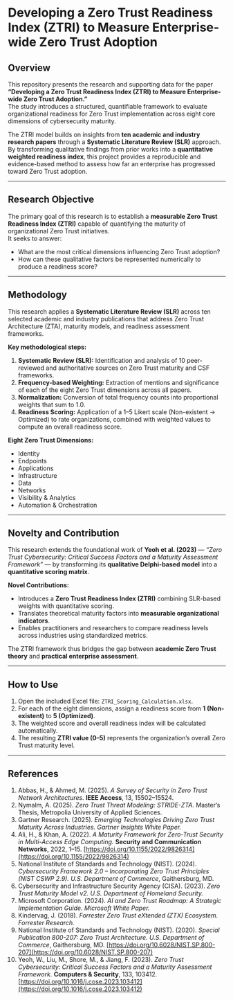 # Developing a Zero Trust Readiness Index (ZTRI) to Measure Enterprise-wide Zero Trust Adoption

## Overview
This repository presents the research and supporting data for the paper **“Developing a Zero Trust Readiness Index (ZTRI) to Measure Enterprise-wide Zero Trust Adoption.”**  
The study introduces a structured, quantifiable framework to evaluate organizational readiness for Zero Trust implementation across eight core dimensions of cybersecurity maturity.

The ZTRI model builds on insights from **ten academic and industry research papers** through a **Systematic Literature Review (SLR)** approach.  
By transforming qualitative findings from prior works into a **quantitative weighted readiness index**, this project provides a reproducible and evidence-based method to assess how far an enterprise has progressed toward Zero Trust adoption.

---

## Research Objective
The primary goal of this research is to establish a **measurable Zero Trust Readiness Index (ZTRI)** capable of quantifying the maturity of organizational Zero Trust initiatives.  
It seeks to answer:
- What are the most critical dimensions influencing Zero Trust adoption?
- How can these qualitative factors be represented numerically to produce a readiness score?

---

## Methodology
This research applies a **Systematic Literature Review (SLR)** across ten selected academic and industry publications that address Zero Trust Architecture (ZTA), maturity models, and readiness assessment frameworks.

**Key methodological steps:**
1. **Systematic Review (SLR):** Identification and analysis of 10 peer-reviewed and authoritative sources on Zero Trust maturity and CSF frameworks.  
2. **Frequency-based Weighting:** Extraction of mentions and significance of each of the eight Zero Trust dimensions across all papers.  
3. **Normalization:** Conversion of total frequency counts into proportional weights that sum to 1.0.  
4. **Readiness Scoring:** Application of a 1–5 Likert scale (Non-existent → Optimized) to rate organizations, combined with weighted values to compute an overall readiness score.

**Eight Zero Trust Dimensions:**
- Identity  
- Endpoints  
- Applications  
- Infrastructure  
- Data  
- Networks  
- Visibility & Analytics  
- Automation & Orchestration  

---

## Novelty and Contribution
This research extends the foundational work of **Yeoh et al. (2023)** — *“Zero Trust Cybersecurity: Critical Success Factors and a Maturity Assessment Framework”* — by transforming its **qualitative Delphi-based model** into a **quantitative scoring matrix**.

**Novel Contributions:**
- Introduces a **Zero Trust Readiness Index (ZTRI)** combining SLR-based weights with quantitative scoring.  
- Translates theoretical maturity factors into **measurable organizational indicators**.  
- Enables practitioners and researchers to compare readiness levels across industries using standardized metrics.  

The ZTRI framework thus bridges the gap between **academic Zero Trust theory** and **practical enterprise assessment**.

---

## How to Use
1. Open the included Excel file: `ZTRI_Scoring_Calculation.xlsx`.  
2. For each of the eight dimensions, assign a readiness score from **1 (Non-existent)** to **5 (Optimized)**.  
3. The weighted score and overall readiness index will be calculated automatically.  
4. The resulting **ZTRI value (0–5)** represents the organization’s overall Zero Trust maturity level.

---

## References

1. Abbas, H., & Ahmed, M. (2025). *A Survey of Security in Zero Trust Network Architectures.* **IEEE Access**, 13, 15502–15524.  
2. Nymalm, A. (2025). *Zero Trust Threat Modeling: STRIDE-ZTA.* Master’s Thesis, Metropolia University of Applied Sciences.  
3. Gartner Research. (2025). *Emerging Technologies Driving Zero Trust Maturity Across Industries.* *Gartner Insights White Paper.*  
4. Ali, H., & Khan, A. (2022). *A Maturity Framework for Zero-Trust Security in Multi-Access Edge Computing.* **Security and Communication Networks**, 2022, 1–15. [https://doi.org/10.1155/2022/9826314](https://doi.org/10.1155/2022/9826314)  
5. National Institute of Standards and Technology (NIST). (2024). *Cybersecurity Framework 2.0 – Incorporating Zero Trust Principles (NIST CSWP 2.9).* *U.S. Department of Commerce*, Gaithersburg, MD.  
6. Cybersecurity and Infrastructure Security Agency (CISA). (2023). *Zero Trust Maturity Model v2.* *U.S. Department of Homeland Security.*  
7. Microsoft Corporation. (2024). *AI and Zero Trust Roadmap: A Strategic Implementation Guide.* *Microsoft White Paper.*  
8. Kindervag, J. (2018). *Forrester Zero Trust eXtended (ZTX) Ecosystem.* *Forrester Research.*  
9. National Institute of Standards and Technology (NIST). (2020). *Special Publication 800-207: Zero Trust Architecture.* *U.S. Department of Commerce*, Gaithersburg, MD. [https://doi.org/10.6028/NIST.SP.800-207](https://doi.org/10.6028/NIST.SP.800-207)  
10. Yeoh, W., Liu, M., Shore, M., & Jiang, F. (2023). *Zero Trust Cybersecurity: Critical Success Factors and a Maturity Assessment Framework.* **Computers & Security**, 133, 103412. [https://doi.org/10.1016/j.cose.2023.103412](https://doi.org/10.1016/j.cose.2023.103412)  
